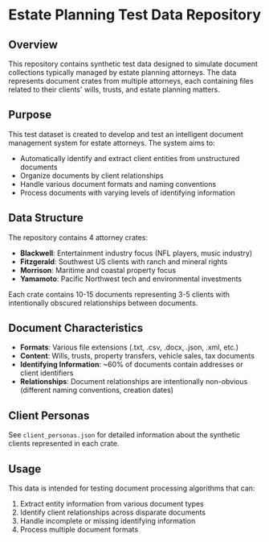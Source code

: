 # Estate Planning Test Data Repository

## Overview
This repository contains synthetic test data designed to simulate document collections typically managed by estate planning attorneys. The data represents document crates from multiple attorneys, each containing files related to their clients' wills, trusts, and estate planning matters.

## Purpose
This test dataset is created to develop and test an intelligent document management system for estate attorneys. The system aims to:
- Automatically identify and extract client entities from unstructured documents
- Organize documents by client relationships
- Handle various document formats and naming conventions
- Process documents with varying levels of identifying information

## Data Structure
The repository contains 4 attorney crates:
- **Blackwell**: Entertainment industry focus (NFL players, music industry)
- **Fitzgerald**: Southwest US clients with ranch and mineral rights
- **Morrison**: Maritime and coastal property focus
- **Yamamoto**: Pacific Northwest tech and environmental investments

Each crate contains 10-15 documents representing 3-5 clients with intentionally obscured relationships between documents.

## Document Characteristics
- **Formats**: Various file extensions (.txt, .csv, .docx, .json, .xml, etc.)
- **Content**: Wills, trusts, property transfers, vehicle sales, tax documents
- **Identifying Information**: ~60% of documents contain addresses or client identifiers
- **Relationships**: Document relationships are intentionally non-obvious (different naming conventions, creation dates)

## Client Personas
See `client_personas.json` for detailed information about the synthetic clients represented in each crate.

## Usage
This data is intended for testing document processing algorithms that can:
1. Extract entity information from various document types
2. Identify client relationships across disparate documents
3. Handle incomplete or missing identifying information
4. Process multiple document formats